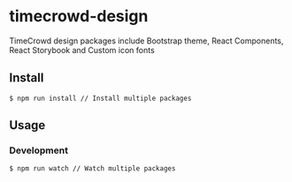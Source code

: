 # timecrowd-design

TimeCrowd design packages include Bootstrap theme, React Components, React Storybook and Custom icon fonts

## Install

```
$ npm run install // Install multiple packages
```

## Usage

### Development

```
$ npm run watch // Watch multiple packages
```
